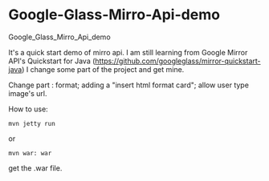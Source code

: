 Google-Glass-Mirro-Api-demo
===========================

Google_Glass_Mirro_Api_demo


It's a quick start demo of mirro api. I am still learning from Google Mirror API's Quickstart for Java (https://github.com/googleglass/mirror-quickstart-java)
I change some part of the project and get mine.

Change part : format; adding a "insert html format card"; allow user type image's url.


How to use:

```
mvn jetty run
```

or 

```
mvn war: war 
```
get the .war file.
